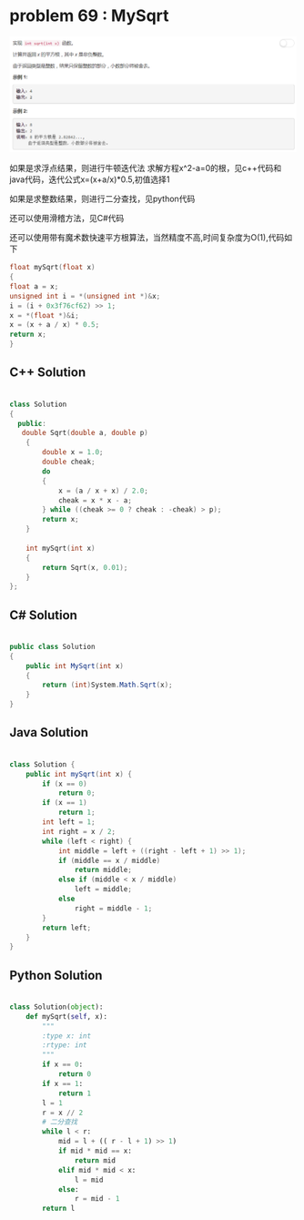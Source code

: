 
# problem 69 : MySqrt

<img src="https://github.com/Peefy/PeefyLeetCode/blob/master/doc/1-100/69.MySqrt/problem.png"/>

如果是求浮点结果，则进行牛顿迭代法 求解方程x^2-a=0的根，见c++代码和java代码，迭代公式x=(x+a/x)*0.5,初值选择1

如果是求整数结果，则进行二分查找，见python代码

还可以使用滑稽方法，见C#代码

还可以使用带有魔术数快速平方根算法，当然精度不高,时间复杂度为O(1),代码如下

```c
float mySqrt(float x)
{
float a = x;
unsigned int i = *(unsigned int *)&x;
i = (i + 0x3f76cf62) >> 1;
x = *(float *)&i;
x = (x + a / x) * 0.5;
return x;
}
```

## C++ Solution

```c++

class Solution
{
  public:
   double Sqrt(double a, double p) 
    {
        double x = 1.0;
        double cheak;
        do
        {
            x = (a / x + x) / 2.0;
            cheak = x * x - a;
        } while ((cheak >= 0 ? cheak : -cheak) > p);
        return x;
    }

    int mySqrt(int x)
    {
        return Sqrt(x, 0.01);
    }
};

```

## C# Solution

```csharp

public class Solution
{
    public int MySqrt(int x)
    {
        return (int)System.Math.Sqrt(x);
    }
}

```

## Java Solution

```java

class Solution {
    public int mySqrt(int x) {
        if (x == 0)
            return 0;
        if (x == 1)
            return 1;
        int left = 1;
        int right = x / 2;
        while (left < right) {
            int middle = left + ((right - left + 1) >> 1);
            if (middle == x / middle)
                return middle;
            else if (middle < x / middle)
                left = middle;
            else
                right = middle - 1;
        }
        return left;
    }
}

```

## Python Solution

```python

class Solution(object):
    def mySqrt(self, x):
        """
        :type x: int
        :rtype: int
        """
        if x == 0:
            return 0
        if x == 1:
            return 1
        l = 1
        r = x // 2
        # 二分查找
        while l < r:
            mid = l + (( r - l + 1) >> 1)
            if mid * mid == x: 
                return mid
            elif mid * mid < x:
                l = mid
            else:
                r = mid - 1
        return l

```


